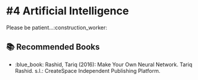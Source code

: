 # #4 Artificial Intelligence

Please be patient...:construction\_worker:&#x20;

## :books: Recommended Books

* :blue\_book: Rashid, Tariq (2016): Make Your Own Neural Network. Tariq Rashid. s.l.: CreateSpace Independent Publishing Platform.
